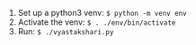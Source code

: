 1. Set up a python3 venv: ```$ python -m venv env```
2. Activate the venv: ```$ . ./env/bin/activate```
3. Run: ```$ ./vyastakshari.py```
